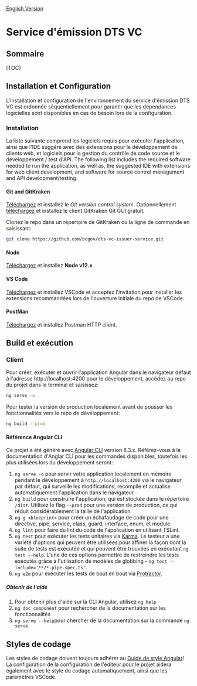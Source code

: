[English Version](README.md)
# Service d'émission DTS VC

## Sommaire 

[TOC]

## Installation et Configuration

L'installation et configuration de l'environnement du service d'émission DTS VC est ordonnée séquentiellement pour garantir que les dépendances logicielles sont disponibles en cas de besoin lors de la configuration. 

### Installation

La liste suivante comprend les logiciels requis pour exécuter l'application, ainsi que l'IDE suggéré avec des extensions pour le développement de clients web, et logiciels pour la gestion du contrôle de code source et le développement / test d'API. 
The following list includes the required software needed to run the application, as well as, the suggested IDE with extensions for web client development, and software for source control management and API development/testing.

#### Git and GitKraken

[Téléchargez](https://git-scm.com/downloads) et installez le *Git version control system*. Optionnellement [téléchargez](https://www.gitkraken.com) et installez le client GitKraken Git GUI gratuit.

Clonez le repo dans un répertoire de GitKraken ou la ligne de commande en saisissant: 

```bash
git clone https://github.com/bcgov/dts-vc-issuer-service.git
```

#### Node

[Téléchargez](https://nodejs.org/en/) et installez **Node v12.x**

#### VS Code

[Téléchargez](https://code.visualstudio.com/) et installez VSCode et acceptez l'invitation pour installer les extensions recommandées lors de l'ouverture initiale du repo de VSCode. 

#### PostMan

[Téléchargez](https://www.getpostman.com/apps) et installez Postman HTTP client.

## Build et exécution

### Client

Pour créer, exécuter et ouvrir l'application Angular dans le navigateur défaut à l'adresse http://localhost:4200 pour le développement, accédez au repo du projet dans le terminal et saisissez: 

```bash
ng serve -o
```

Pour tester la version de production localement avant de pousser les fonctionnalités vers le repo de développement: 

```bash
ng build --prod
```

#### Référence Angular CLI

Ce projet a été généré avec [Angular CLI](https://github.com/angular/angular-cli) version 8.3.x. Référez-vous à la documentation d'Anglar CLI pour les commandes disponibles, toutefois les plus utilisées lors du développement seront: 


1. `ng serve -o` pour servir votre application localement en mémoire pendant le développement à `http://localhost:4200` via le navigateur par défaut, qui surveille les modifications, recompile et actualise automatiquement l'application dans le navigateur
1. `ng build` pour construire l'application, qui est stockée dans le répertoire `/dist`. Utilisez le flag `--prod` pour une version de production, ce qui réduit considérablement la taille de l'application
1. `ng g <blueprint>` pour créer un échafaudage de code pour une directive, pipe, service, class, guard, interface, enum, et module
1. `ng lint` pour faire du lint du code de l'application en utilisant TSLint.
1. `ng test` pour exécuter les tests unitaires via [Karma](https://karma-runner.github.io). Le testeur a une variété d'options qui peuvent être utilisées pour affiner la façon dont la suite de tests est exécutée et qui peuvent être trouvées en exécutant `ng test --help`. L'une de ces options permettre de restreindre les tests exécutés grâce à l'utilisation de modèles de globbing - `ng test --include='**/*.pipe.spec.ts'`.
1. `ng e2e` pour exécuter les tests de bout en bout via [Protractor](http://www.protractortest.org/).

##### Obtenir de l'aide

1. Pour obtenir plus d'aide sur la CLI Angular, utilisez `ng help`
1. `ng doc component` pour rechercher de la documentation sur les fonctionnalités
1. `ng serve --help`pour chercher de la documentation sur la commande `ng serve`

## Styles de codage

Les styles de codage doivent toujours adhérer au [Guide de style Angular](https://angular.io/docs/ts/latest/guide/style-guide.html)! La configuration de la configuration de l'éditeur pour le projet aidera également avec le style de codage automatiquement, ainsi que les paramètres VSCode.
